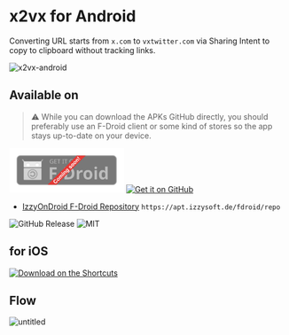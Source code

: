 # x2vx for Android 
Converting URL starts from `x.com` to `vxtwitter.com` via Sharing Intent to copy to clipboard without tracking links.

![x2vx-android](https://github.com/unlimish/x2vx-android/assets/14168376/43e35eaa-3657-41a2-9499-0ada2e9b633e)

## Available on

> ⚠️ While you can download the APKs GitHub directly, you should preferably use an F-Droid client or some kind of stores so the app stays up-to-date on your device.

 [<img src="https://raw.githubusercontent.com/enricocid/fdroid-custom-badges/main/badge_get-it-on-coming-soon.png"
    alt="Get it on F-Droid"
    height="80">](https://gitlab.com/fdroid/rfp/-/issues/2784)
[<img src="https://github.com/unlimish/x2vx-android/assets/14168376/c4f11a6e-730b-4c4d-b676-a11a1ed42831"
    alt="Get it on GitHub"
    height="80">](https://github.com/unlimish/x2vx-android/releases/) 
    
- [IzzyOnDroid F-Droid Repository](https://apt.izzysoft.de/fdroid/index/apk/sh.unlimi.x2vx) `https://apt.izzysoft.de/fdroid/repo`


![GitHub Release](https://img.shields.io/github/v/release/unlimish/x2vx-android?style=for-the-badge)
![MIT](https://img.shields.io/github/license/unlimish/x2vx-android.svg?style=for-the-badge)

## for iOS


  [<img src="https://github.com/unlimish/x2vx-android/assets/14168376/053ed578-32be-4bd1-ab52-73d6cf69c0b0"
    alt="Download on the Shortcuts"
    height="80">](https://www.icloud.com/shortcuts/fadff2730bd34ccba6f4d4b0c3761824)

## Flow
![untitled](https://github.com/unlimish/x2vx-android/assets/14168376/cf17c79e-14f1-4895-a4a1-8f7ef933ca89)
